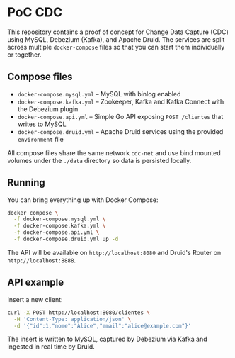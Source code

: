 # PoC CDC

This repository contains a proof of concept for Change Data Capture (CDC) using MySQL, Debezium (Kafka), and Apache Druid. The services are split across multiple `docker-compose` files so that you can start them individually or together.

## Compose files

- `docker-compose.mysql.yml` – MySQL with binlog enabled
- `docker-compose.kafka.yml` – Zookeeper, Kafka and Kafka Connect with the Debezium plugin
- `docker-compose.api.yml` – Simple Go API exposing `POST /clientes` that writes to MySQL
- `docker-compose.druid.yml` – Apache Druid services using the provided `environment` file

All compose files share the same network `cdc-net` and use bind mounted volumes under the `./data` directory so data is persisted locally.

## Running

You can bring everything up with Docker Compose:

```bash
docker compose \
  -f docker-compose.mysql.yml \
  -f docker-compose.kafka.yml \
  -f docker-compose.api.yml \
  -f docker-compose.druid.yml up -d
```

The API will be available on `http://localhost:8080` and Druid's Router on `http://localhost:8888`.

## API example

Insert a new client:

```bash
curl -X POST http://localhost:8080/clientes \
  -H 'Content-Type: application/json' \
  -d '{"id":1,"nome":"Alice","email":"alice@example.com"}'
```

The insert is written to MySQL, captured by Debezium via Kafka and ingested in real time by Druid.
